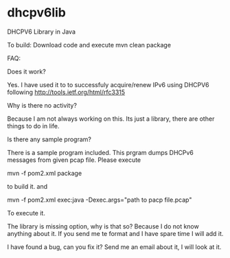 dhcpv6lib
=========

DHCPV6 Library in Java

To build:
Download code and execute 
mvn clean package

FAQ:

  Does it work?

Yes. I have used it to to successfuly acquire/renew IPv6 using DHCPV6 following http://tools.ietf.org/html/rfc3315

  Why is there no activity?
  
Because I am not always working on this. Its just a library, there are other things to do in life.

  Is there any sample program?

There is a sample program included. This prgram dumps DHCPv6 messages from given pcap file. Please execute 

mvn -f pom2.xml package 

to build it. and 

mvn -f pom2.xml exec:java -Dexec.args="path to pacp file.pcap"

To execute it.

  The library is missing <Your missing Option> option, why is that so?
Because I do not know anything about it. If you send me te format and I have spare time I will add it.

  I have found a bug, can you fix it?
Send me an email about it, I will look at it.
